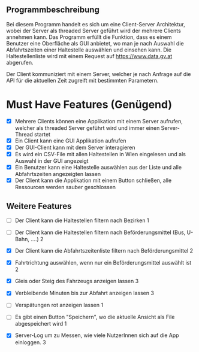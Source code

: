 ## Programmbeschreibung

Bei diesem Programm handelt es sich um eine Client-Server Architektur, wobei der Server als threaded Server geführt wird der mehrere Clients annehmen kann. Das Programm erfüllt die Funktion, dass es einem Benutzer eine Oberfläche als GUI anbietet, wo man je nach Auswahl die Abfahrtszeiten einer Haltestelle auswählen und einsehen kann. Die Haltestellenliste wird mit einem Request auf https://www.data.gv.at abgerufen.

Der Client kommuniziert mit einem Server, welcher je nach Anfrage auf die API für die aktuellen Zeit zugreift mit bestimmten Parametern.

# Must Have Features (Genügend)

- [X] Mehrere Clients können eine Applikation mit einem Server aufrufen, welcher als threaded Server geführt wird und immer einen Server-Thread startet
- [X] Ein Client kann eine GUI Applikation aufrufen
- [X] Der GUI-Client kann mit dem Server interagieren
- [X] Es wird ein CSV-File mit allen Haltestellen in Wien eingelesen und als Auswahl in der GUI angezeigt
- [X] Ein Benutzer kann eine Haltestelle auswählen aus der Liste und alle Abfahrtszeiten angezeigten lassen
- [X] Der Client kann die Applikation mit einem Button schließen, alle Ressourcen werden sauber geschlossen

## Weitere Features

- [ ] Der Client kann die Haltestellen filtern nach Bezirken 1
- [ ] Der Client kann die Haltestellen filtern nach Beförderungsmittel (Bus, U-Bahn, ....) 2
- [X] Der Client kann die Abfahrtszeitenliste filtern nach Beförderungsmittel 2
- [X] Fahrtrichtung auswählen, wenn nur ein Beförderungsmittel auswählt ist 2
- [X] Gleis oder Steig des Fahrzeugs anzeigen lassen 3
- [X] Verbleibende Minuten bis zur Abfahrt anzeigen lassen 3
- [ ] Verspätungen rot anzeigen lassen 1
- [ ] Es gibt einen Button "Speichern", wo die aktuelle Ansicht als File abgespeichert wird 1
- [X] Server-Log um zu Messen, wie viele NutzerInnen sich auf die App einloggen. 3

